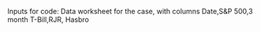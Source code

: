 Inputs for code: Data worksheet for the case, with columns Date,S&P 500,3 month T-Bill,RJR,	Hasbro

